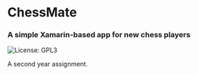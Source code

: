 # ChessMate
### A simple Xamarin-based app for new chess players
![License: GPL3](https://img.shields.io/badge/license-GPL3-green?style=flat-square)

A second year assignment.

